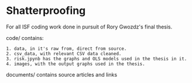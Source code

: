 # Shatterproofing
For all ISF coding work done in pursuit of Rory Gwozdz's final thesis. 

code/ contains:

    1. data, in it's raw from, direct from source.
    2. csv_data, with relevant CSV data cleaned. 
    3. risk.jpynb has the graphs and OLS models used in the thesis in it. 
    4. images, with the output graphs used in the thesis.

documents/ 
    contains source articles and links
